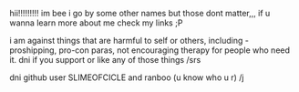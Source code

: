 hii!!!!!!!!! im bee i go by some other names but those dont matter,,, 
if u wanna learn more about me check my links ;P

i am against things that are harmful to self or others, including - proshipping, pro-con paras, not encouraging therapy for people who need it.
dni if you support or like any of those things /srs

dni github user SLIMEOFCICLE and ranboo (u know who u r) /j

<!--
**insectshive/insectshive** is a ✨ _special_ ✨ repository because its `README.md` (this file) appears on your GitHub profile.

Here are some ideas to get you started:

- 🔭 I’m currently working on ...
- 🌱 I’m currently learning ...
- 👯 I’m looking to collaborate on ...
- 🤔 I’m looking for help with ...
- 💬 Ask me about ...
- 📫 How to reach me: ...
- 😄 Pronouns: ...
- ⚡ Fun fact: ...
-->
